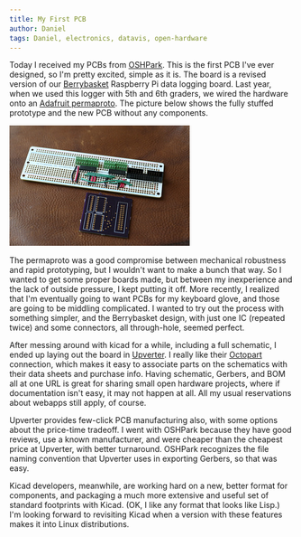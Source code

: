 ```yaml
---
title: My First PCB
author: Daniel
tags: Daniel, electronics, datavis, open-hardware
---
```

Today I received my PCBs from [OSHPark](http://oshpark.com/).  This is the first PCB I've ever designed, so I'm pretty excited, simple as it is.  The board is a revised version of our [Berrybasket](https://bergey.github.io/berrybasket/) Raspberry Pi data logging board.  Last year, when we used this logger with 5th and 6th graders, we wired the hardware onto an [Adafruit permaproto](https://www.adafruit.com/products/1135).  The picture below shows the fully stuffed prototype and the new PCB without any components.

![](/images/2014-05-19-berrybasket-prototype-and-purple-pcb.jpg)

The permaproto was a good compromise between mechanical robustness and rapid prototyping, but I wouldn't want to make a bunch that way.  So I wanted to get some proper boards made, but between my inexperience and the lack of outside pressure, I kept putting it off.  More recently, I realized that I'm eventually going to want PCBs for my keyboard glove, and those are going to be middling complicated.  I wanted to try out the process with something simpler, and the Berrybasket design, with just one IC (repeated twice) and some connectors, all through-hole, seemed perfect.

After messing around with kicad for a while, including a full schematic, I ended up laying out the board in [Upverter](http://upverter.com).  I really like their [Octopart](http://octopart.com/) connection, which makes it easy to associate parts on the schematics with their data sheets and purchase info.  Having schematic, Gerbers, and BOM all at one URL is great for sharing small open hardware projects, where if documentation isn't easy, it may not happen at all.  All my usual reservations about webapps still apply, of course.

Upverter provides few-click PCB manufacturing also, with some options about the price-time tradeoff.  I went with OSHPark because they have good reviews, use a known manufacturer, and were cheaper than the cheapest price at Upverter, with better turnaround.  OSHPark recognizes the file naming convention that Upverter uses in exporting Gerbers, so that was easy.

Kicad developers, meanwhile, are working hard on a new, better format for components, and packaging a much more extensive and useful set of standard footprints with Kicad.  (OK, I like any format that looks like Lisp.)  I'm looking forward to revisiting Kicad when a version with these features makes it into Linux distributions.
